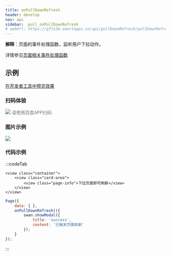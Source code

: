 ```yaml
---
title: onPullDownRefresh
header: develop
nav: api
sidebar:  pull_onPullDownRefresh
# webUrl: https://qft12m.smartapps.cn/api/pullDownRefresh/pullDownRefresh
---
```



**解释**：页面的事件处理函数，监听用户下拉动作。

 

详情参见<a href="https://smartprogram.baidu.com/docs/develop/framework/app_service_page/#%E9%A1%B5%E9%9D%A2%E7%9B%B8%E5%85%B3%E4%BA%8B%E4%BB%B6%E5%A4%84%E7%90%86%E5%87%BD%E6%95%B0/">页面相关事件处理函数</a>
## 示例

<a href="swanide://fragment/b047393e957357ccc3dc6d83aa99dca31575531088981" title="在开发者工具中预览效果" target="_self">在开发者工具中预览效果</a>
 
### 扫码体验

<div class='scan-code-container'>
    <img src="https://b.bdstatic.com/miniapp/assets/images/doc_demo/fragment_onPullDownRefresh.png" class="demo-qrcode-image" />
    <font color=#777 12px>请使用百度APP扫码</font>
</div>


###  图片示例  
<div class="m-doc-custom-examples">
    <div class="m-doc-custom-examples-correct">
        <img src="https://b.bdstatic.com/miniapp/images/onPullDownRefresh.gif">
    </div>
    <div class="m-doc-custom-examples-correct">
        <img src=" ">
    </div>
    <div class="m-doc-custom-examples-correct">
        <img src=" ">
    </div>     
</div>

### 代码示例 

 

:::codeTab
```swan
<view class="container">
    <view class="card-area">
        <view class="page-info">下拉页面即可刷新</view>
    </view>
</view>
```

 

```js
Page({
    data: { },
    onPullDownRefresh(){
        swan.showModal({
            title: 'success',
            content: '已触发页面刷新'
        });
    }
});
```
:::